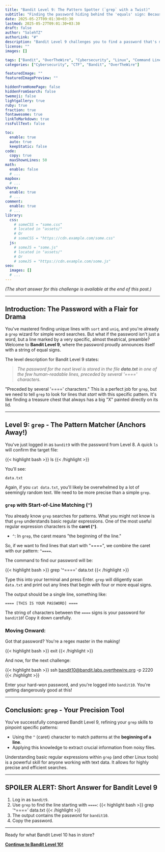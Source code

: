 ```yaml
---
title: "Bandit Level 9: The Pattern Spotter (`grep` with a Twist)"
subtitle: "Finding the password hiding behind the 'equals' sign: Because details matter!"
date: 2025-05-27T09:01:30+03:30
lastmod: 2025-05-27T09:01:30+03:30
draft: false
author: "SalehTZ"
authorLink: "#"
description: "Bandit Level 9 challenges you to find a password that's marked by a unique pattern. Learn to use `grep` with specific string matching to pinpoint exactly what you're looking for, even in a noisy file."
license: ""
images: []

tags: ["Bandit", "OverTheWire", "Cybersecurity", "Linux", "Command Line"]
categories: ["Cybersecurity", "CTF", "Bandit", "OverTheWire"]

featuredImage: ""
featuredImagePreview: ""

hiddenFromHomePage: false
hiddenFromSearch: false
twemoji: false
lightgallery: true
ruby: true
fraction: true
fontawesome: true
linkToMarkdown: true
rssFullText: false

toc:
  enable: true
  auto: true
  keepStatic: false
code:
  copy: true
  maxShownLines: 50
math:
  enable: false
  # ...
mapbox:
  # ...
share:
  enable: true
  # ...
comment:
  enable: true
  # ...
library:
  css:
    # someCSS = "some.css"
    # located in "assets/"
    # Or
    # someCSS = "https://cdn.example.com/some.css"
  js:
    # someJS = "some.js"
    # located in "assets/"
    # Or
    # someJS = "https://cdn.example.com/some.js"
seo:
  images: []
  # ...
---
```


<!--more-->

*(The short answer for this challenge is available at the end of this post.)*

---

## Introduction: The Password with a Flair for Drama

You've mastered finding unique lines with `sort` and `uniq`, and you're already a `grep` wizard for simple word searches. But what if the password isn't just a word, but a line marked by a very specific, almost theatrical, preamble? Welcome to **Bandit Level 9**, where the password proudly announces itself with a string of equal signs.

The level description for Bandit Level 9 states:

> *The password for the next level is stored in the file **data.txt** in one of the few human-readable lines, preceded by several '====' characters.*

"Preceded by several '====' characters." This is a perfect job for `grep`, but we need to tell `grep` to look for lines that *start* with this specific pattern. It's like finding a treasure chest that always has a big "X" painted directly on its lid.

---

## Level 9: `grep` - The Pattern Matcher (Anchors Away!)

You've just logged in as `bandit9` with the password from Level 8. A quick `ls` will confirm the target file:

{{< highlight bash >}}
ls
{{< /highlight >}}

You'll see:

```
data.txt
```

Again, if you `cat data.txt`, you'll likely be overwhelmed by a lot of seemingly random text. We need to be more precise than a simple `grep`.

### `grep` with Start-of-Line Matching (`^`)

You already know `grep` searches for patterns. What you might not know is that `grep` understands basic regular expressions. One of the most useful regular expression characters is the **caret (`^`)**.

* `^`: In `grep`, the caret means "the beginning of the line."

So, if we want to find lines that start with "====", we combine the caret with our pattern: `^====`.

The command to find our password will be:

{{< highlight bash >}}
grep '^====' data.txt
{{< /highlight >}}

Type this into your terminal and press Enter. `grep` will diligently scan `data.txt` and print out any lines that begin with four or more equal signs.

The output should be a single line, something like:

```
==== [THIS IS YOUR PASSWORD] ====
```

The string of characters between the `====` signs is your password for `bandit10`! Copy it down carefully.

### Moving Onward:

Got that password? You're a regex master in the making!

{{< highlight bash >}}
exit
{{< /highlight >}}

And now, for the next challenge:

{{< highlight bash >}}
ssh bandit10@bandit.labs.overthewire.org -p 2220
{{< /highlight >}}

Enter your hard-won password, and you're logged into `bandit10`. You're getting dangerously good at this!

---

## Conclusion: `grep` - Your Precision Tool

You've successfully conquered Bandit Level 9, refining your `grep` skills to pinpoint specific patterns:

* Using the `^` (caret) character to match patterns at the **beginning of a line**.
* Applying this knowledge to extract crucial information from noisy files.

Understanding basic regular expressions within `grep` (and other Linux tools) is a powerful skill for anyone working with text data. It allows for highly precise and efficient searches.

---

## SPOILER ALERT: Short Answer for Bandit Level 9

1.  Log in as `bandit9`.
2.  Use `grep` to find the line starting with `====`:
    {{< highlight bash >}}
    grep '^====' data.txt
    {{< /highlight >}}
3.  The output contains the password for `bandit10`.
4.  Copy the password.

---

Ready for what Bandit Level 10 has in store?

**[Continue to Bandit Level 10!](https://salehtz.ir/bandit_9_10/)**
